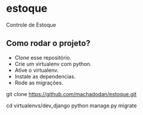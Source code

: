 # estoque
Controle de Estoque

## Como rodar o projeto?

* Clone esse repositório.
* Crie um virtualenv com python.
* Ative o virtualenv.
* Instale as dependencias.
* Rode as migrações.

git clone https://github.com/machadodan/estoque.git

cd virtualenvs/dev_django
python manage.py migrate